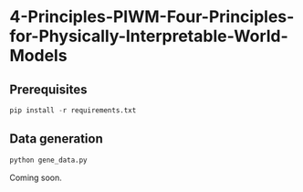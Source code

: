 # 4-Principles-PIWM-Four-Principles-for-Physically-Interpretable-World-Models



## Prerequisites

```python
pip install -r requirements.txt
```


## Data generation



```bash
python gene_data.py 
```

Coming soon.
